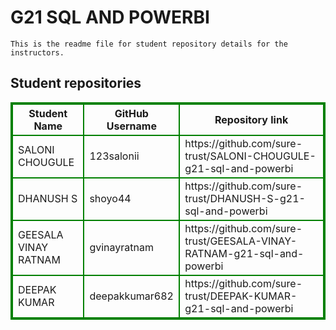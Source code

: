 # G21 SQL AND POWERBI
    This is the readme file for student repository details for the instructors.
## Student repositories 
<table style="border : 2px solid green; width:100%;">
<tr >
<th style="border : 2px solid green;">Student Name</th>
<th style="border : 2px solid green;">GitHub Username</th>
<th style="border : 2px solid green;">Repository link</th>
</tr>
<tr style="border : 2px solid green;">
<td style="border : 2px solid green;">SALONI CHOUGULE</td> 

<td style="border : 2px solid green;">123salonii</td> 

<td style="border : 2px solid green;">https://github.com/sure-trust/SALONI-CHOUGULE-g21-sql-and-powerbi</td> 
</tr>

<tr style="border : 2px solid green;">
<td style="border : 2px solid green;">DHANUSH S</td> 

<td style="border : 2px solid green;">shoyo44</td> 

<td style="border : 2px solid green;">https://github.com/sure-trust/DHANUSH-S-g21-sql-and-powerbi</td> 
</tr>

<tr style="border : 2px solid green;">
<td style="border : 2px solid green;">GEESALA VINAY RATNAM</td> 

<td style="border : 2px solid green;">gvinayratnam</td> 

<td style="border : 2px solid green;">https://github.com/sure-trust/GEESALA-VINAY-RATNAM-g21-sql-and-powerbi</td> 
</tr>

<tr style="border : 2px solid green;">
<td style="border : 2px solid green;">DEEPAK KUMAR</td> 

<td style="border : 2px solid green;">deepakkumar682</td> 

<td style="border : 2px solid green;">https://github.com/sure-trust/DEEPAK-KUMAR-g21-sql-and-powerbi</td> 
</tr>
